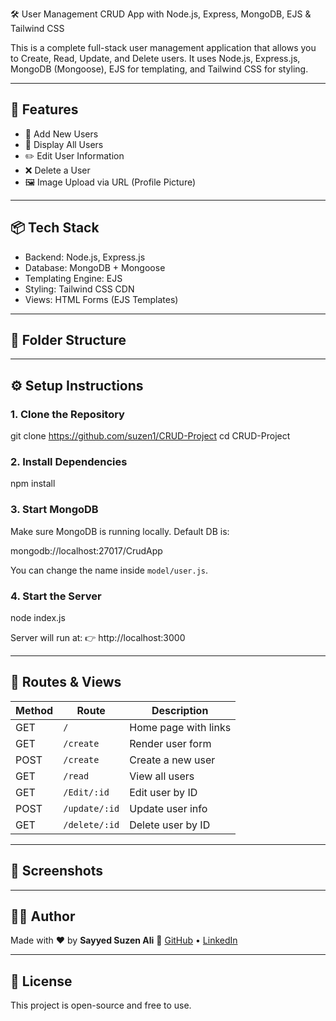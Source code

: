 🛠️ User Management CRUD App with Node.js, Express, MongoDB, EJS & Tailwind CSS

This is a complete full-stack user management application that allows you to Create, Read, Update, and Delete users. It uses Node.js, Express.js, MongoDB (Mongoose), EJS for templating, and Tailwind CSS for styling.

---

## 🚀 Features

- 🔘 Add New Users
- 📄 Display All Users
- ✏️ Edit User Information
- ❌ Delete a User
- 🖼️ Image Upload via URL (Profile Picture)

---

## 📦 Tech Stack

- Backend: Node.js, Express.js
- Database: MongoDB + Mongoose
- Templating Engine: EJS
- Styling: Tailwind CSS CDN
- Views: HTML Forms (EJS Templates)

---

## 📁 Folder Structure
---

## ⚙️ Setup Instructions

### 1. Clone the Repository


git clone https://github.com/suzen1/CRUD-Project
cd CRUD-Project

### 2. Install Dependencies
npm install


### 3. Start MongoDB

Make sure MongoDB is running locally. Default DB is:

mongodb://localhost:27017/CrudApp


You can change the name inside `model/user.js`.

### 4. Start the Server


node index.js


Server will run at:
👉 http://localhost:3000

---

## 🔗 Routes & Views

| Method | Route         | Description          |
| ------ | ------------- | -------------------- |
| GET    | `/`           | Home page with links |
| GET    | `/create`     | Render user form     |
| POST   | `/create`     | Create a new user    |
| GET    | `/read`       | View all users       |
| GET    | `/Edit/:id`   | Edit user by ID      |
| POST   | `/update/:id` | Update user info     |
| GET    | `/delete/:id` | Delete user by ID    |

---

## 📸 Screenshots

---

## 👨‍💻 Author

Made with ❤️ by **Sayyed Suzen Ali**
🔗 [GitHub](https://github.com/suzen1) • [LinkedIn](https://linkedin.com/in/suzen-frontend-developer)

---

## 📌 License

This project is open-source and free to use.


